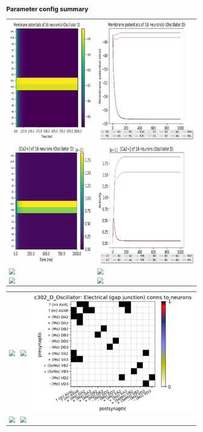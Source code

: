 ### Parameter config summary 
<table>

<tr>
  <td><a href="neurons_D_Oscillator.png"><img alt=" " src="neurons_D_Oscillator.png" height="320"/></a></td>
  <td><a href="traces_neuron_Oscillator_D.png"><img alt=" " src="traces_neuron_Oscillator_D.png" height="320"/></a></td>
</tr>

<tr>
  <td><a href="neuron_activity_D_Oscillator.png"><img alt=" " src="neuron_activity_D_Oscillator.png" height="320"/></a></td>
  <td><a href="traces_neuron_activity_Oscillator_D.png"><img alt=" " src="traces_neuron_activity_Oscillator_D.png" height="320"/></a></td>
</tr>

<tr>
  <td><a href="muscles_D_Oscillator.png"><img alt=" " src="muscles_D_Oscillator.png" height="320"/></a></td>
  <td><a href="traces_muscles_Oscillator_D.png"><img alt=" " src="traces_muscles_Oscillator_D.png" height="320"/></a></td>
</tr>

<tr>
  <td><a href="muscle_activity_D_Oscillator.png"><img alt=" " src="muscle_activity_D_Oscillator.png" height="320"/></a></td>
  <td><a href="traces_muscles_activity_Oscillator_D.png"><img alt=" " src="traces_muscles_activity_Oscillator_D.png" height="320"/></a></td>
</tr>
</table>
<table>

<tr><td><a href="c302_D_Oscillator_exc_to_neurons.png"><img alt=" " src="c302_D_Oscillator_exc_to_neurons.png" height="320"/></a></td>

  <td><a href="c302_D_Oscillator_inh_to_neurons.png"><img alt=" " src="c302_D_Oscillator_inh_to_neurons.png" height="320"/></a></td>

  <td><a href="c302_D_Oscillator_elec_to_neurons.png"><img alt=" " src="c302_D_Oscillator_elec_to_neurons.png" height="320"/></a></td></tr>

<tr><td><a href="c302_D_Oscillator_exc_to_muscles.png"><img alt=" " src="c302_D_Oscillator_exc_to_muscles.png" height="320"/></a></td>

  <td><a href="c302_D_Oscillator_inh_to_muscles.png"><img alt=" " src="c302_D_Oscillator_inh_to_muscles.png" height="320"/></a></td></tr>
</table>

